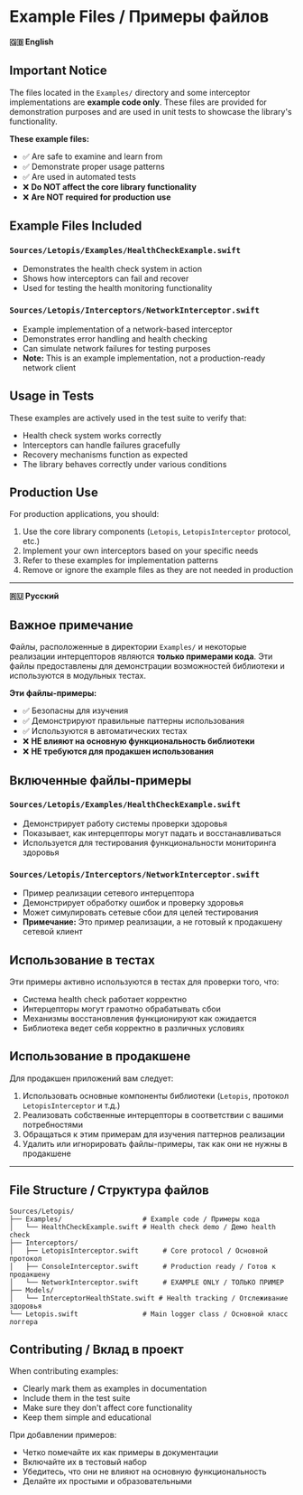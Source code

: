 # Example Files / Примеры файлов

**🇬🇧 English**

## Important Notice

The files located in the `Examples/` directory and some interceptor implementations are **example code only**. These files are provided for demonstration purposes and are used in unit tests to showcase the library's functionality.

**These example files:**
- ✅ Are safe to examine and learn from
- ✅ Demonstrate proper usage patterns
- ✅ Are used in automated tests
- ❌ **Do NOT affect the core library functionality**
- ❌ **Are NOT required for production use**

## Example Files Included

### `Sources/Letopis/Examples/HealthCheckExample.swift`
- Demonstrates the health check system in action
- Shows how interceptors can fail and recover
- Used for testing the health monitoring functionality

### `Sources/Letopis/Interceptors/NetworkInterceptor.swift`
- Example implementation of a network-based interceptor
- Demonstrates error handling and health checking
- Can simulate network failures for testing purposes
- **Note:** This is an example implementation, not a production-ready network client

## Usage in Tests

These examples are actively used in the test suite to verify that:
- Health check system works correctly
- Interceptors can handle failures gracefully
- Recovery mechanisms function as expected
- The library behaves correctly under various conditions

## Production Use

For production applications, you should:
1. Use the core library components (`Letopis`, `LetopisInterceptor` protocol, etc.)
2. Implement your own interceptors based on your specific needs
3. Refer to these examples for implementation patterns
4. Remove or ignore the example files as they are not needed in production

---

**🇷🇺 Русский**

## Важное примечание

Файлы, расположенные в директории `Examples/` и некоторые реализации интерцепторов являются **только примерами кода**. Эти файлы предоставлены для демонстрации возможностей библиотеки и используются в модульных тестах.

**Эти файлы-примеры:**
- ✅ Безопасны для изучения
- ✅ Демонстрируют правильные паттерны использования
- ✅ Используются в автоматических тестах
- ❌ **НЕ влияют на основную функциональность библиотеки**
- ❌ **НЕ требуются для продакшен использования**

## Включенные файлы-примеры

### `Sources/Letopis/Examples/HealthCheckExample.swift`
- Демонстрирует работу системы проверки здоровья
- Показывает, как интерцепторы могут падать и восстанавливаться
- Используется для тестирования функциональности мониторинга здоровья

### `Sources/Letopis/Interceptors/NetworkInterceptor.swift`
- Пример реализации сетевого интерцептора
- Демонстрирует обработку ошибок и проверку здоровья
- Может симулировать сетевые сбои для целей тестирования
- **Примечание:** Это пример реализации, а не готовый к продакшену сетевой клиент

## Использование в тестах

Эти примеры активно используются в тестах для проверки того, что:
- Система health check работает корректно
- Интерцепторы могут грамотно обрабатывать сбои
- Механизмы восстановления функционируют как ожидается
- Библиотека ведет себя корректно в различных условиях

## Использование в продакшене

Для продакшен приложений вам следует:
1. Использовать основные компоненты библиотеки (`Letopis`, протокол `LetopisInterceptor` и т.д.)
2. Реализовать собственные интерцепторы в соответствии с вашими потребностями
3. Обращаться к этим примерам для изучения паттернов реализации
4. Удалить или игнорировать файлы-примеры, так как они не нужны в продакшене


---

## File Structure / Структура файлов

```
Sources/Letopis/
├── Examples/                    # Example code / Примеры кода
│   └── HealthCheckExample.swift # Health check demo / Демо health check
├── Interceptors/
│   ├── LetopisInterceptor.swift      # Core protocol / Основной протокол
│   ├── ConsoleInterceptor.swift      # Production ready / Готов к продакшену
│   └── NetworkInterceptor.swift      # EXAMPLE ONLY / ТОЛЬКО ПРИМЕР
├── Models/
│   └── InterceptorHealthState.swift # Health tracking / Отслеживание здоровья
└── Letopis.swift                # Main logger class / Основной класс логгера
```

## Contributing / Вклад в проект

When contributing examples:
- Clearly mark them as examples in documentation
- Include them in the test suite
- Make sure they don't affect core functionality
- Keep them simple and educational

При добавлении примеров:
- Четко помечайте их как примеры в документации
- Включайте их в тестовый набор
- Убедитесь, что они не влияют на основную функциональность
- Делайте их простыми и образовательными
